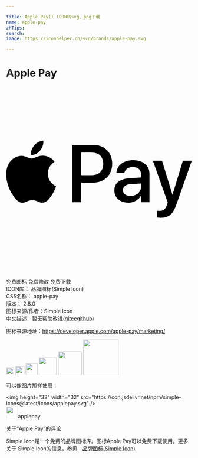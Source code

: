 ```yaml
---

title: Apple Pay() ICON转svg、png下载
name: apple-pay
zhTips: 
search: 
image: https://iconhelper.cn/svg/brands/apple-pay.svg

---
```


# Apple Pay  <small style="font-size: 60%;font-weight: 100"></small>

<div id="svg" class="svg-wrap">
<svg role="img" viewBox="0 0 24 24" xmlns="http://www.w3.org/2000/svg"><title>Apple Pay icon</title><path d="M4.388 8.284c-.282.337-.732.602-1.182.564-.056-.455.164-.938.422-1.237C3.91 7.265 4.402 7.02 4.8 7c.047.474-.136.938-.412 1.284zm.407.654c-.651-.038-1.21.375-1.518.375-.315 0-.788-.356-1.304-.346-.67.01-1.293.393-1.635 1.005C-.366 11.194.155 13.005.834 14c.333.493.732 1.033 1.257 1.014.496-.019.693-.327 1.293-.327.605 0 .778.327 1.304.318.543-.01.885-.493 1.218-.986.38-.56.535-1.104.544-1.133-.01-.01-1.05-.412-1.06-1.625-.009-1.015.82-1.498.858-1.526-.468-.702-1.2-.778-1.453-.797zM8.56 7.564v7.389h1.135v-2.526h1.57c1.434 0 2.442-.996 2.442-2.436 0-1.441-.989-2.427-2.404-2.427H8.559zm1.135.967h1.308c.984 0 1.546.53 1.546 1.464 0 .934-.562 1.47-1.551 1.47H9.694V8.53zm6.084 6.478c.713 0 1.374-.364 1.674-.943h.023v.887h1.05v-3.678c0-1.066-.844-1.754-2.142-1.754-1.205 0-2.095.697-2.128 1.654h1.022c.084-.455.501-.753 1.073-.753.694 0 1.083.327 1.083.929v.407l-1.416.086c-1.317.08-2.03.625-2.03 1.573 0 .957.736 1.592 1.791 1.592zm.305-.876c-.605 0-.99-.294-.99-.744 0-.465.371-.735 1.079-.778l1.26-.08v.417c0 .692-.58 1.185-1.35 1.185zm3.844 2.83c1.106 0 1.626-.427 2.08-1.721L24 9.592h-1.153l-1.336 4.365h-.023l-1.336-4.365h-1.186l1.921 5.38-.103.327c-.173.554-.454.767-.956.767-.089 0-.262-.01-.333-.019v.887c.066.019.347.028.432.028z"/></svg>
</div>
<detail full-name='apple-pay'></detail>

<div class="detail-page">
<p>
<span><span class="badge-success badge">免费图标</span> <span class="badge-success badge">免费修改</span>  <span class="badge-success badge">免费下载</span> </span>
<br/>
<span>
ICON库：
<span class="badge-secondary badge">品牌图标(Simple Icon)</span> 
</span>
<br/>
<span>
CSS名称：
<span class="badge-secondary badge">apple-pay</span> 
</span>

<br/>
<span>
版本：
<span class="badge-secondary badge">2.8.0</span> 
</span>
<br/>
<span>图标来源/作者：<span class="badge-light badge">Simple Icon</span></span> 
<br/>
<span class="zh-detail">中文描述：暂无<span class="help-link"><span>帮助改进</span>(<a href="https://gitee.com/liuwave/icon-helper/edit/master/json/brands/apple-pay.json" target="_blank" rel="noopener noreferrer">gitee</a><a href="https://github.com/liuwave/icon-helper/edit/master/json/brands/apple-pay.json" target="_blank" rel="noopener noreferrer">github</a></span>)</span><br/>
</p>
</div><div class="description description alert alert-light"><p>图标来源地址：<a href="https://developer.apple.com/apple-pay/marketing/" target="_blank" rel="noopener noreferrer">https://developer.apple.com/apple-pay/marketing/</a></p></div>
<div class="alert alert-dark">
<img height="21" width="21" src="https://cdn.jsdelivr.net/npm/simple-icons@latest/icons/applepay.svg" />
<img height="24" width="24" src="https://cdn.jsdelivr.net/npm/simple-icons@latest/icons/applepay.svg" />
<img height="32" width="32" src="https://cdn.jsdelivr.net/npm/simple-icons@latest/icons/applepay.svg" />
<img height="48" width="48" src="https://cdn.jsdelivr.net/npm/simple-icons@latest/icons/applepay.svg" />
<img height="64" width="64" src="https://cdn.jsdelivr.net/npm/simple-icons@latest/icons/applepay.svg" />
<img height="96" width="96" src="https://cdn.jsdelivr.net/npm/simple-icons@latest/icons/applepay.svg" />

</div>
<div>
  <p>可以像图片那样使用：    
  </p>
  <div class="alert alert-primary" style="font-size: 14px">
    &lt;img height="32" width="32" src="https://cdn.jsdelivr.net/npm/simple-icons@latest/icons/applepay.svg" /&gt;
    <copy-btn content='<img height="32" width="32" src="https://cdn.jsdelivr.net/npm/simple-icons@latest/icons/applepay.svg" />'></copy-btn>
  </div>
  <div class="alert alert-secondary">
    <img height="32" width="32" src="https://cdn.jsdelivr.net/npm/simple-icons@latest/icons/applepay.svg" />applepay
    <copy-btn content="applepay" btn-title="复制图标名称"></copy-btn>
  </div>
</div>

<Vssue title="关于“Apple Pay”的评论" >关于“Apple Pay”的评论</Vssue>


<div><p>Simple Icon是一个免费的品牌图标库。图标Apple Pay可以免费下载使用。更多关于  Simple Icon的信息，参见：<a target="_blank" href="https://iconhelper.cn/brands.html">品牌图标(Simple Icon)</a>
</p></div>
